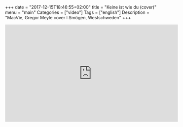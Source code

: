 +++
date = "2017-12-15T18:46:55+02:00"
title = "Keine ist wie du (cover)"
menu = "main"
Categories = ["video"]
Tags = ["english"]
Description = "MacVie, Gregor Meyle cover   ǀ   Smögen, Westschweden"
+++


<iframe width="560" height="315" src="https://www.youtube.com/embed/Q5VTxzoCATI?rel=0" frameborder="0" gesture="media" allow="encrypted-media" allowfullscreen></iframe>
